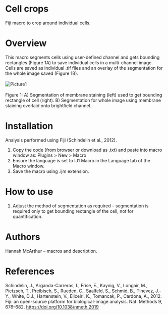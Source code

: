 # Cell crops
Fiji macro to crop around individual cells. 
# Overview 
This macro segments cells using user-defined channel and gets bounding rectangles (Figure 1A) to save individual cells in a multi-channel image. Cells are saved as individual .tif files and an overlay of the segmentation for the whole image saved (Figure 1B). <br/> <br/>
![Picture1](https://github.com/SpillaneLab/Cell-crops/assets/143707918/f27f20d1-adb0-4919-ac5f-551bd2e52931) <br/> <br/>
Figure 1: A) Segmentation of membrane staining (left) used to get bounding rectangle of cell (right). B) Segmentation for whole image using membrane staining overlaid onto brightfield channel. 
# Installation 
Analysis performed using Fiji (Schindelin et al., 2012).
1.	Copy the code (from browser or download as .txt) and paste into macro window as: 
     Plugins > New > Macro
2.	Ensure the language is set to IJ1 Macro in the Language tab of the Macro window. 
3.	Save the macro using .ijm extension. 
# How to use 
1.	Adjust the method of segmentation as required – segmentation is required only to get bounding rectangle of the cell, not for quantification. 
# Authors 
Hannah McArthur – macros and description. 
# References
Schindelin, J., Arganda-Carreras, I., Frise, E., Kaynig, V., Longair, M., Pietzsch, T., Preibisch, S., Rueden, C., Saalfeld, S., Schmid, B., Tinevez, J.-Y., White, D.J., Hartenstein, V., Eliceiri, K., Tomancak, P., Cardona, A., 2012. Fiji: an open-source platform for biological-image analysis. Nat. Methods 9, 676–682. https://doi.org/10.1038/nmeth.2019


